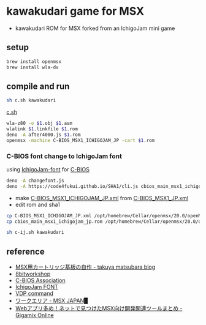 # kawakudari game for MSX

- kawakudari ROM for MSX forked from an IchigoJam mini game

## setup

```sh
brew install openmsx
brew install wla-dx
```

## compile and run

```sh
sh c.sh kawakudari
```

[c.sh](c.sh)
```sh
wla-z80 -o $1.obj $1.asm
wlalink $1.linkfile $1.rom
deno -A after4000.js $1.rom 
openmsx -machine C-BIOS_MSX1_ICHIGOJAM_JP -cart $1.rom
```

### C-BIOS font change to IchigoJam font

using [IchigoJam-font](https://github.com/IchigoJam/ichigojam-font) for [C-BIOS](https://cbios.sourceforge.net/)
```sh
deno -A changefont.js
deno -A https://code4fukui.github.io/SHA1/cli.js cbios_main_msx1_ichigojam_jp.rom
```

- make [C-BIOS_MSX1_ICHIGOJAM_JP.xml](C-BIOS_MSX1_ICHIGOJAM_JP.xml) from [C-BIOS_MSX1_JP.xml](C-BIOS_MSX1_JP.xml)
- edit rom and sha1

```sh
cp C-BIOS_MSX1_ICHIGOJAM_JP.xml /opt/homebrew/Cellar/openmsx/20.0/openMSX.app/Contents/Resources/share/machines/
cp cbios_main_msx1_ichigojam_jp.rom /opt/homebrew/Cellar/openmsx/20.0/openMSX.app/Contents/Resources/share/machines/
```

```sh
sh c-ij.sh kawakudari
```

## reference

- [MSX用カートリッジ基板の自作 - takuya matsubara blog](https://nicotakuya.hatenablog.com/entry/2021/08/21/095238)
- [8bitworkshop](https://8bitworkshop.com/)
- [C-BIOS Association](https://cbios.sourceforge.net/)
- [IchigoJam FONT](https://github.com/IchigoJam/ichigojam-font)
- [VDP command](https://beach.biwako.ne.jp/~beaver/msx/msxtecho/vdpcmd.htm)
- [ワークエリア - MSX JAPAN▉](https://msxjpn.jimdofree.com/%E3%83%AF%E3%83%BC%E3%82%AF%E3%82%A8%E3%83%AA%E3%82%A2/)
- [Webアプリ多め！ネットで見つけたMSX向け開発関連ツールまとめ - Gigamix Online](https://gigamix.hatenablog.com/entry/devmsx/msx-utils)

